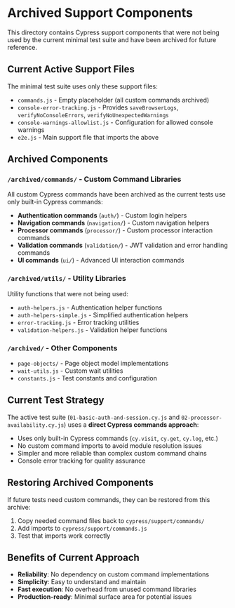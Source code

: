 # Archived Support Components

This directory contains Cypress support components that were not being used by the current minimal test suite and have been archived for future reference.

## Current Active Support Files

The minimal test suite uses only these support files:

- `commands.js` - Empty placeholder (all custom commands archived)
- `console-error-tracking.js` - Provides `saveBrowserLogs`, `verifyNoConsoleErrors`, `verifyNoUnexpectedWarnings`
- `console-warnings-allowlist.js` - Configuration for allowed console warnings
- `e2e.js` - Main support file that imports the above

## Archived Components

### `/archived/commands/` - Custom Command Libraries
All custom Cypress commands have been archived as the current tests use only built-in Cypress commands:

- **Authentication commands** (`auth/`) - Custom login helpers
- **Navigation commands** (`navigation/`) - Custom navigation helpers
- **Processor commands** (`processor/`) - Custom processor interaction commands
- **Validation commands** (`validation/`) - JWT validation and error handling commands
- **UI commands** (`ui/`) - Advanced UI interaction commands

### `/archived/utils/` - Utility Libraries
Utility functions that were not being used:

- `auth-helpers.js` - Authentication helper functions
- `auth-helpers-simple.js` - Simplified authentication helpers
- `error-tracking.js` - Error tracking utilities
- `validation-helpers.js` - Validation helper functions

### `/archived/` - Other Components
- `page-objects/` - Page object model implementations
- `wait-utils.js` - Custom wait utilities
- `constants.js` - Test constants and configuration

## Current Test Strategy

The active test suite (`01-basic-auth-and-session.cy.js` and `02-processor-availability.cy.js`) uses a **direct Cypress commands approach**:

- Uses only built-in Cypress commands (`cy.visit`, `cy.get`, `cy.log`, etc.)
- No custom command imports to avoid module resolution issues
- Simpler and more reliable than complex custom command chains
- Console error tracking for quality assurance

## Restoring Archived Components

If future tests need custom commands, they can be restored from this archive:

1. Copy needed command files back to `cypress/support/commands/`
2. Add imports to `cypress/support/commands.js`
3. Test that imports work correctly

## Benefits of Current Approach

- **Reliability**: No dependency on custom command implementations
- **Simplicity**: Easy to understand and maintain
- **Fast execution**: No overhead from unused command libraries
- **Production-ready**: Minimal surface area for potential issues
